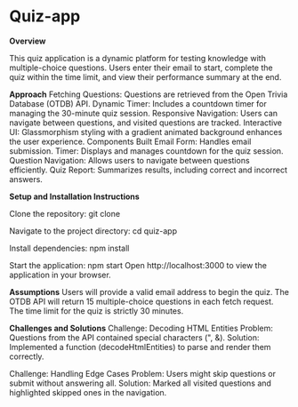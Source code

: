 # Quiz-app

**Overview**

This quiz application is a dynamic platform for testing knowledge with multiple-choice questions. Users enter their email to start, complete the quiz within the time limit, and view their performance summary at the end.

**Approach**
Fetching Questions: Questions are retrieved from the Open Trivia Database (OTDB) API.
Dynamic Timer: Includes a countdown timer for managing the 30-minute quiz session.
Responsive Navigation: Users can navigate between questions, and visited questions are tracked.
Interactive UI: Glassmorphism styling with a gradient animated background enhances the user experience.
Components Built
Email Form: Handles email submission.
Timer: Displays and manages countdown for the quiz session.
Question Navigation: Allows users to navigate between questions efficiently.
Quiz Report: Summarizes results, including correct and incorrect answers.

**Setup and Installation Instructions**

Clone the repository:
git clone <repository-url>

Navigate to the project directory:
cd quiz-app

Install dependencies:
npm install

Start the application:
npm start
Open http://localhost:3000 to view the application in your browser.

**Assumptions**
Users will provide a valid email address to begin the quiz.
The OTDB API will return 15 multiple-choice questions in each fetch request.
The time limit for the quiz is strictly 30 minutes.

**Challenges and Solutions**
Challenge: Decoding HTML Entities
Problem: Questions from the API contained special characters (", &).
Solution: Implemented a function (decodeHtmlEntities) to parse and render them correctly.

Challenge: Handling Edge Cases
Problem: Users might skip questions or submit without answering all.
Solution: Marked all visited questions and highlighted skipped ones in the navigation.







